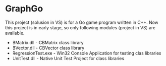 GraphGo
=======

This project (solusion in VS) is for a Go game program written in C++.
Now this project is in early stage, so only following modules (project in VS) are available.

- BMatrix.dll - CBMatrix class library
- BVector.dll - CBVector class library
- RegressionTest.exe - Win32 Console Application for testing clas libraries
- UnitTest.dll - Native Unit Test Project for class libraries